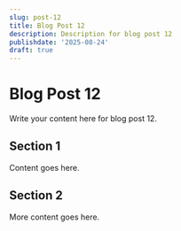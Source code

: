 ```yaml
---
slug: post-12
title: Blog Post 12
description: Description for blog post 12
publishdate: '2025-08-24'
draft: true
---
```

# Blog Post 12

Write your content here for blog post 12.

## Section 1

Content goes here.

## Section 2

More content goes here.
